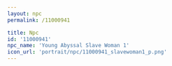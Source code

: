 ```yaml
---
layout: npc
permalink: /11000941

title: Npc
id: '11000941'
npc_name: 'Young Abyssal Slave Woman 1'
icon_url: 'portrait/npc/11000941_slavewoman1_p.png'
---
```

